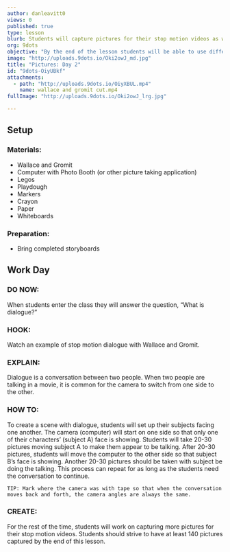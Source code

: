 ```yaml
---
author: danleavitt0
views: 0
published: true
type: lesson
blurb: Students will capture pictures for their stop motion videos as well as learn about techniques for showing dialogue between characters.
org: 9dots
objective: "By the end of the lesson students will be able to use different camera angles to convey dialogue, and complete taking at least 140 pictures."
image: "http://uploads.9dots.io/Oki2owJ_md.jpg"
title: "Pictures: Day 2"
id: "9dots-OiyUBkf"
attachments: 
  - path: "http://uploads.9dots.io/OiyXBUL.mp4"
    name: wallace and gromit cut.mp4
fullImage: "http://uploads.9dots.io/Oki2owJ_lrg.jpg"

---
```


## Setup

### Materials:

- Wallace and Gromit
- Computer with Photo Booth (or other picture taking application)
- Legos
- Playdough
- Markers
- Crayon
- Paper
- Whiteboards

### Preparation:

- Bring completed storyboards

## Work Day

### DO NOW:
When students enter the class they will answer the question, “What is dialogue?”

### HOOK:
Watch an example of stop motion dialogue with Wallace and Gromit. 

### EXPLAIN:
Dialogue is a conversation between two people. When two people are talking in a movie, it is common for the camera to switch from one side to the other. 

### HOW TO:
To create a scene with dialogue, students will set up their subjects facing one another. The camera (computer) will start on one side so that only one of their characters’ (subject A) face is showing. Students will take 20-30 pictures moving subject A to make them appear to be talking. After 20-30 pictures, students will move the computer to the other side so that subject B’s face is showing. Another 20-30 pictures should be taken with subject be doing the talking. This process can repeat for as long as the students need the conversation to continue.

```
TIP: Mark where the camera was with tape so that when the conversation moves back and forth, the camera angles are always the same.
```

### CREATE:
For the rest of the time, students will work on capturing more pictures for their stop motion videos. Students should strive to have at least 140 pictures captured by the end of this lesson.
